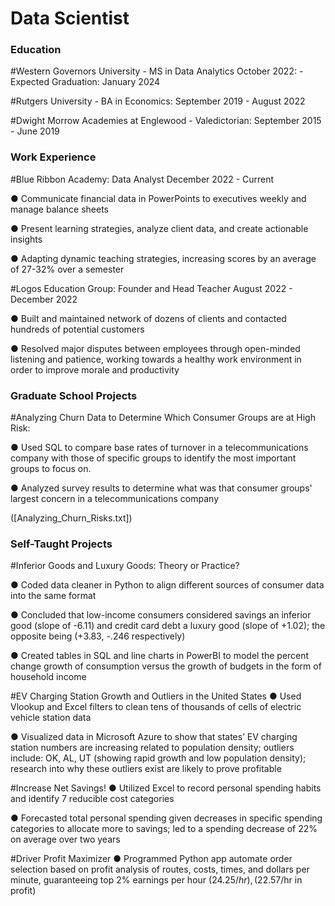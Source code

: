 # Data Scientist

### Education
#Western Governors University - MS in Data Analytics October 2022: - Expected Graduation: January 2024

#Rutgers University - BA in Economics: September 2019 - August 2022

#Dwight Morrow Academies at Englewood - Valedictorian: September 2015 - June 2019

### Work Experience
#Blue Ribbon Academy: Data Analyst December 2022 - Current

  ● Communicate financial data in PowerPoints to executives weekly and manage balance sheets

  ● Present learning strategies, analyze client data, and create actionable insights

  ● Adapting dynamic teaching strategies, increasing scores by an average of 27-32% over a semester

#Logos Education Group: Founder and Head Teacher August 2022 - December 2022

  ● Built and maintained network of dozens of clients and contacted hundreds of potential customers

  ● Resolved major disputes between employees through open-minded listening and patience,
    working towards a healthy work environment in order to improve morale and productivity

### Graduate School Projects

#Analyzing Churn Data to Determine Which Consumer Groups are at High Risk:

  ● Used SQL to compare base rates of turnover in a telecommunications company with those of specific groups
    to identify the most important groups to focus on.

  ● Analyzed survey results to determine what was that consumer groups' largest concern in a telecommunications
    company

([Analyzing_Churn_Risks.txt])




### Self-Taught Projects
#Inferior Goods and Luxury Goods: Theory or Practice?

  ● Coded data cleaner in Python to align different sources of consumer data into the same format
  
  ● Concluded that low-income consumers considered savings an inferior good (slope of -6.11) and
    credit card debt a luxury good (slope of +1.02); the opposite being (+3.83, -.246 respectively)
    
  ● Created tables in SQL and line charts in PowerBI to model the percent change growth of
    consumption versus the growth of budgets in the form of household income

#EV Charging Station Growth and Outliers in the United States
  ● Used Vlookup and Excel filters to clean tens of thousands of cells of electric vehicle station data
  
  ● Visualized data in Microsoft Azure to show that states’ EV charging station numbers are
    increasing related to population density; outliers include: OK, AL, UT (showing rapid growth and
    low population density); research into why these outliers exist are likely to prove profitable

#Increase Net Savings!
  ● Utilized Excel to record personal spending habits and identify 7 reducible cost categories
  
  ● Forecasted total personal spending given decreases in specific spending categories to allocate
    more to savings; led to a spending decrease of 22% on average over two years

#Driver Profit Maximizer
  ● Programmed Python app automate order selection based on profit analysis of routes, costs, times,
    and dollars per minute, guaranteeing top 2% earnings per hour ($24.25/hr), ($22.57/hr in profit)
